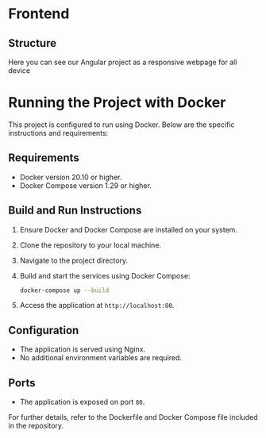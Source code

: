 # Frontend
## Structure
Here you can see our Angular project as a responsive webpage for all device


# Running the Project with Docker

This project is configured to run using Docker. Below are the specific instructions and requirements:

## Requirements

- Docker version 20.10 or higher.
- Docker Compose version 1.29 or higher.

## Build and Run Instructions

1. Ensure Docker and Docker Compose are installed on your system.
2. Clone the repository to your local machine.
3. Navigate to the project directory.
4. Build and start the services using Docker Compose:

   ```bash
   docker-compose up --build
   ```

5. Access the application at `http://localhost:80`.

## Configuration

- The application is served using Nginx.
- No additional environment variables are required.

## Ports

- The application is exposed on port `80`.

For further details, refer to the Dockerfile and Docker Compose file included in the repository.
